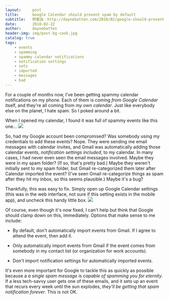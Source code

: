 ```yaml
---
layout:     post
title:      Google Calendar should prevent spam by default
subtitle:   转载自：http://daynebatten.com/2018/02/google-should-prevent-calendar-spam/
date:       2018-02-22
author:     daynebatten
header-img: img/post-bg-cook.jpg
catalog: true
tags:
    - events
    - spamming
    - spammy calendar notifications
    - notification settings
    - sets
    - imported
    - messages
    - bad
---
```


For a couple of months now, I've been getting spammy calendar notifications on my phone. Each of them is coming *from Google Calendar* itself, and they're all coming from *my own calendar*. Just like everybody else on the planet, I hate spam. So I poked around a bit.

When I opened my calendar, I found it was full of spammy events like this one...
![](http://daynebatten.com/wp-content/uploads/2018/02/calendar_spam.jpg)


So, had my Google account been compromised? Was somebody using my credentials to add these events? Nope. They were sending me email messages with calendar invites, and Gmail was automatically adding those calendar events, *notification settings included*, to my calendar. In many cases, I had never even seen the email messages involved. Maybe they were in my spam folder? (If so, that's pretty bad.) Maybe they weren't initially sent to my spam folder, but Gmail re-categorized them later after Calendar imported the event? (I've seen Gmail re-categorize things as spam after they hit my inbox, so this seems plausible.) Maybe it's a bug?

Thankfully, this was easy to fix. Simply open up Google Calendar settings (this was in the web interface, not sure if this setting exists in the mobile app), and uncheck this handy little box.
![](http://daynebatten.com/wp-content/uploads/2018/02/calendar_setting.jpg)


Of course, even though it's now fixed, I can't help but think that Google should clamp down on this, immediately. Options that make sense to me include:

- By default, don't automatically import events from Gmail. If I agree to attend the event, then add it.

- Only automatically import events from Gmail if the event comes from somebody in my contact list (or organization for work accounts).

- Don't import notification settings for automatically imported events.


It's even more important for Google to tackle this as quickly as possible because a *a single spam message is capable of spamming you for eternity*. If a less tech-savvy user gets one of these emails, and it sets up an event that recurs every week until the sun explodes, *they'll be getting that spam notification forever*. This is not OK.
